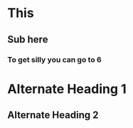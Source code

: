 # This
## Sub here
### To get silly you can go to 6

Alternate Heading 1
===================

Alternate Heading 2
-------------------